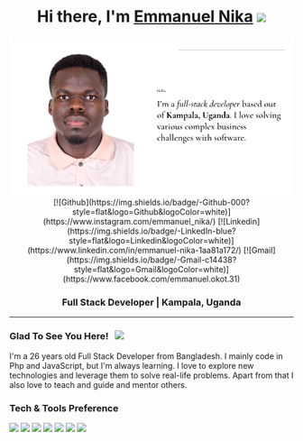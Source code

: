 <div align="center">
   <h1>Hi there, I'm <a href="https://EmmanuelNika.me">Emmanuel Nika</a> <img src="https://media.giphy.com/media/hvRJCLFzcasrR4ia7z/giphy.gif" width="25px"> </h1>
</div>

<img align="center" alt="Emmanuel Nika | Intro" src="assets/intro.png"/>

<div align='center'>
[![Github](https://img.shields.io/badge/-Github-000?style=flat&logo=Github&logoColor=white)](https://www.instagram.com/emmanuel_nika/)
[![Linkedin](https://img.shields.io/badge/-LinkedIn-blue?style=flat&logo=Linkedin&logoColor=white)](https://www.linkedin.com/in/emmanuel-nika-1aa81a172/)
[![Gmail](https://img.shields.io/badge/-Gmail-c14438?style=flat&logo=Gmail&logoColor=white)](https://www.facebook.com/emmanuel.okot.31)

  <!-- <a href="https://www.instagram.com/emmanuel_nika/">
    <img align="center" alt="Emmanuel Nika | Instagram" src="https://www.flaticon.com/free-icon/instagram_2111463"/>
  </a>
  <a href="https://www.linkedin.com/in/emmanuel-nika-1aa81a172/">
    <img align="center" alt="Emmanuel Nika | LinkedIn" src="https://www.flaticon.com/free-icon/linkedin_174857" />
  </a>
  <a href="https://www.facebook.com/emmanuel.okot.31">
    <img align="center" alt="Emmanuel Nika | Facebook" src="https://www.flaticon.com/free-icon/facebook_733547" />
  </a> -->
</div>

<div align="center">
  <h3> Full Stack Developer | Kampala, Uganda</h3>
</div>

<hr>

### Glad To See You Here! &nbsp; ![](https://visitor-badge.glitch.me/badge?page_id=ProMahmudul&style=flat-square&color=0088cc)

I'm a 26 years old Full Stack Developer from Bangladesh. I mainly code in Php and JavaScript, but I'm always learning. I love to explore new technologies and leverage them to solve real-life problems. Apart from that I also love to teach and guide and mentor others.

### Tech & Tools Preference

<img src = "https://img.shields.io/badge/-HTML5-E34F26?style=flat&logo=html5&logoColor=white"> <img src = "https://img.shields.io/badge/-CSS3-1572B6?style=flat&logo=css3&logoColor=white">
<img src="https://img.shields.io/badge/-Bootstrap-563D7C?style=flat&logo=bootstrap&logoColor=white">
<img src="https://img.shields.io/badge/-JavaScript-eed718?style=flat&logo=javascript&logoColor=ffffff">
<img src="https://img.shields.io/badge/-Sass-cc6699?style=flat&logo=sass&logoColor=ffffff">
<img src="https://img.shields.io/badge/-MySQL-F29111?style=flat&logo=mysql&logoColor=FFFFFF">
<img src="https://img.shields.io/badge/-Firebase-FFA611?style=flat&logo=firebase&logoColor=FFFFFF">
